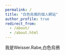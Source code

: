 ```yaml
---
permalink: /
title: "白色烏鴉的個人網站"
author_profile: true
redirect_from: 
  - /about/
  - /about.html
---
```


我是Weisser.Rabe,白色烏鴉
